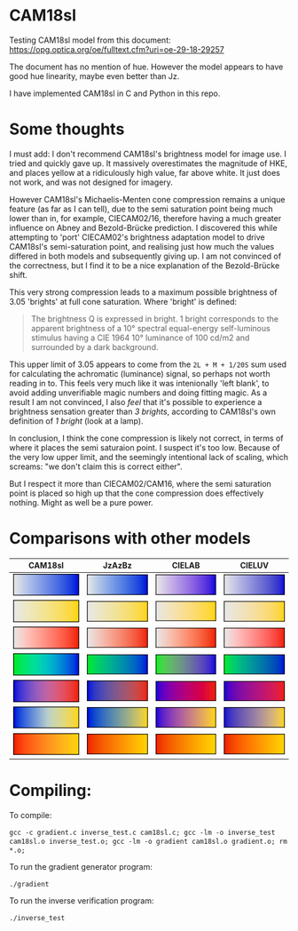 # CAM18sl
Testing CAM18sl model from this document: https://opg.optica.org/oe/fulltext.cfm?uri=oe-29-18-29257

The document has no mention of hue. However the model appears to have good hue linearity, maybe even better than Jz.

I have implemented CAM18sl in C and Python in this repo.

# Some thoughts

I must add: I don't recommend CAM18sl's brightness model for image use. I tried and quickly gave up. It massively overestimates the magnitude of HKE, and places yellow at a ridiculously high value, far above white. It just does not work, and was not designed for imagery.

However CAM18sl's Michaelis-Menten cone compression remains a unique feature (as far as I can tell), due to the semi saturation point being much lower than in, for example, CIECAM02/16, therefore having a much greater influence on Abney and Bezold-Brücke prediction. I discovered this while attempting to 'port' CIECAM02's brightness adaptation model to drive CAM18sl's semi-saturation point, and realising just how much the values differed in both models and subsequently giving up. I am not convinced of the correctness, but I find it to be a nice explanation of the Bezold-Brücke shift.

This very strong compression leads to a maximum possible brightness of 3.05 'brights' at full cone saturation. Where 'bright' is defined:

> The brightness Q is expressed in bright. 1 bright corresponds to the apparent brightness of a 10° spectral equal-energy self-luminous stimulus having a CIE 1964 10° luminance of 100 cd/m2 and surrounded by a dark background.

This upper limit of 3.05 appears to come from the `2L + M + 1/20S` sum used for calculating the achromatic (luminance) signal, so perhaps not worth reading in to. This feels very much like it was intenionally 'left blank', to avoid adding unverifiable magic numbers and doing fitting magic. As a result I am not convinced, I also *feel* that it's possible to experience a brightness sensation greater than *3 brights*, according to CAM18sl's own definition of *1 bright* (look at a lamp).

In conclusion, I think the cone compression is likely not correct, in terms of where it places the semi saturaion point. I suspect it's too low. Because of the very low upper limit, and the seemingly intentional lack of scaling, which screams: "we don't claim this is correct either".

But I respect it more than CIECAM02/CAM16, where the semi saturation point is placed so high up that the cone compression does effectively nothing. Might as well be a pure power.

# Comparisons with other models

| CAM18sl | JzAzBz | CIELAB | CIELUV |
| :--: | :--: | :--: | :--: |
| ![gradient](images/CAM18sl_white-blue.bmp.png) | ![gradient](images/JzAzBz_white-blue.bmp.png) | ![gradient](images/CIELAB_white-blue.bmp.png) | ![gradient](images/CIELUV_white-blue.bmp.png) |
| ![gradient](images/CAM18sl_white-yellow.bmp.png) | ![gradient](images/JzAzBz_white-yellow.bmp.png) | ![gradient](images/CIELAB_white-yellow.bmp.png) | ![gradient](images/CIELUV_white-yellow.bmp.png) |
| ![gradient](images/CAM18sl_white-red.bmp.png) | ![gradient](images/JzAzBz_white-red.bmp.png) | ![gradient](images/CIELAB_white-red.bmp.png) | ![gradient](images/CIELUV_white-red.bmp.png) |
| ![gradient](images/CAM18sl_limegreen-blue.bmp.png) | ![gradient](images/JzAzBz_limegreen-blue.bmp.png) | ![gradient](images/CIELAB_limegreen-blue.bmp.png) | ![gradient](images/CIELUV_limegreen-blue.bmp.png) |
| ![gradient](images/CAM18sl_blue-red.bmp.png) | ![gradient](images/JzAzBz_blue-red.bmp.png) | ![gradient](images/CIELAB_blue-red.bmp.png) | ![gradient](images/CIELUV_blue-red.bmp.png) |
| ![gradient](images/CAM18sl_blue-yellow.bmp.png) | ![gradient](images/JzAzBz_blue-yellow.bmp.png) | ![gradient](images/CIELAB_blue-yellow.bmp.png) | ![gradient](images/CIELUV_blue-yellow.bmp.png) |
| ![gradient](images/CAM18sl_red-yellow.bmp.png) | ![gradient](images/JzAzBz_red-yellow.bmp.png) | ![gradient](images/CIELAB_red-yellow.bmp.png) | ![gradient](images/CIELUV_red-yellow.bmp.png) |

# Compiling:

To compile:
```
gcc -c gradient.c inverse_test.c cam18sl.c; gcc -lm -o inverse_test cam18sl.o inverse_test.o; gcc -lm -o gradient cam18sl.o gradient.o; rm *.o;
```

To run the gradient generator program:
```
./gradient
```

To run the inverse verification program:
```
./inverse_test
```
